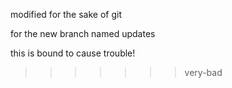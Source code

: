 modified for the sake of git 




for the new branch named updates

this is bound to cause trouble!
>>>>>>> very-bad
